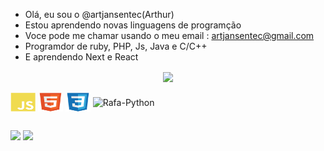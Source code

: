 - Olá, eu sou o @artjansentec(Arthur)
- Estou aprendendo novas linguagens de programção  
- Voce pode me chamar usando o meu email : artjansentec@gmail.com
- Programdor de ruby, PHP, Js, Java e C/C++
- E aprendendo Next e React  


<div align="center">

<a href="https://github.com/anuraghazra/convoychat">
  <img height="" align="center" src="https://github-readme-stats.vercel.app/api/top-langs/?username=artjansentec&layout=compact)" />
</a>
</div>
<div style="display: inline_block"><br>
  <img align="center" alt="Rafa-Js" height="30" width="40" src="https://raw.githubusercontent.com/devicons/devicon/master/icons/javascript/javascript-plain.svg">
  <img align="center" alt="Rafa-HTML" height="30" width="40" src="https://raw.githubusercontent.com/devicons/devicon/master/icons/html5/html5-original.svg">
  <img align="center" alt="Rafa-CSS" height="30" width="40" src="https://raw.githubusercontent.com/devicons/devicon/master/icons/css3/css3-original.svg">
  <img align="center" alt="Rafa-Python" height="30" width="40" src="https://cdn.jsdelivr.net/gh/devicons/devicon/icons/java/java-original.svg">
         
</div>

 ##
 
<div>
  <a href = "mailto:artjansentec@gmail.com"><img src="https://img.shields.io/badge/-Gmail-%23333?style=for-the-badge&logo=gmail&logoColor=white" target="_blank"></a>
  <a href="https://www.linkedin.com/in/arthur-jansen-b452151ba/" target="_blank"><img src="https://img.shields.io/badge/-LinkedIn-%230077B5?style=for-the-badge&logo=linkedin&logoColor=white" target="_blank"></a>
</div>
